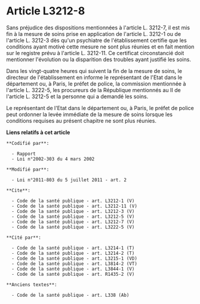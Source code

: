 # Article L3212-8

Sans préjudice des dispositions mentionnées à l'article L. 3212-7, il est mis fin à la mesure de soins prise en application
de l'article L. 3212-1 ou de l'article L. 3212-3 dès qu'un psychiatre de l'établissement certifie que les conditions ayant
motivé cette mesure ne sont plus réunies et en fait mention sur le registre prévu à l'article L. 3212-11. Ce certificat
circonstancié doit mentionner l'évolution ou la disparition des troubles ayant justifié les soins. 

Dans les vingt-quatre heures qui suivent la fin de la mesure de soins, le directeur de l'établissement en informe le
représentant de l'Etat dans le département ou, à Paris, le préfet de police, la commission mentionnée à l'article L. 3222-5,
les procureurs de la République mentionnés au II de l'article L. 3212-5 et la personne qui a demandé les soins. 

Le représentant de l'Etat dans le département ou, à Paris, le préfet de police peut ordonner la levée immédiate de la mesure
de soins lorsque les conditions requises au présent chapitre ne sont plus réunies.

**Liens relatifs à cet article**

	**Codifié par**:

	  - Rapport
	  - Loi n°2002-303 du 4 mars 2002

	**Modifié par**:

	  - Loi n°2011-803 du 5 juillet 2011 - art. 2

	**Cite**:

	  - Code de la santé publique - art. L3212-1 (V)
	  - Code de la santé publique - art. L3212-11 (V)
	  - Code de la santé publique - art. L3212-3 (V)
	  - Code de la santé publique - art. L3212-5 (V)
	  - Code de la santé publique - art. L3212-7 (V)
	  - Code de la santé publique - art. L3222-5 (V)

	**Cité par**:

	  - Code de la santé publique - art. L3214-1 (T)
	  - Code de la santé publique - art. L3214-2 (T)
	  - Code de la santé publique - art. L3215-1 (VD)
	  - Code de la santé publique - art. L3814-2 (VT)
	  - Code de la santé publique - art. L3844-1 (V)
	  - Code de la santé publique - art. R1435-2 (V)

	**Anciens textes**:

	  - Code de la santé publique - art. L338 (Ab)
